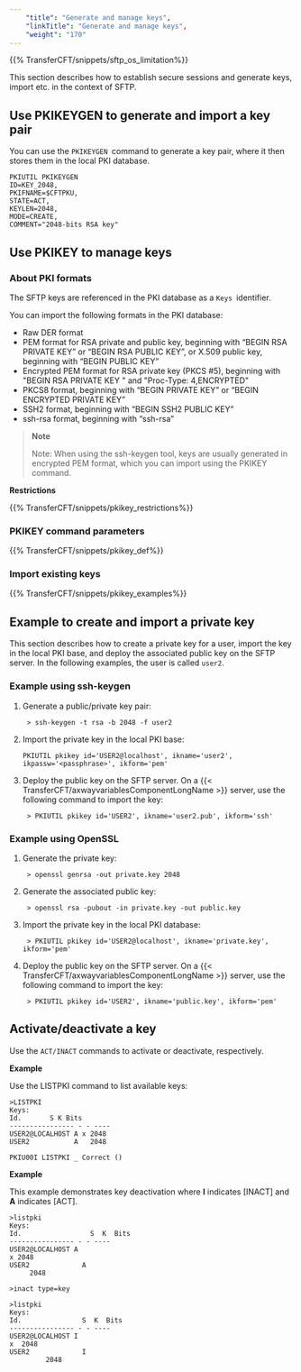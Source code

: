 ```yaml
---
    "title": "Generate and manage keys",
    "linkTitle": "Generate and manage keys",
    "weight": "170"
---
```

{{% TransferCFT/snippets/sftp_os_limitation%}}

This section describes how to establish secure sessions and generate keys, import etc. in the context of SFTP.

<span id="Use"></span>

Use PKIKEYGEN to generate and import a key pair
-----------------------------------------------

You can use the `PKIKEYGEN `command to generate a key pair, where it then stores them in the local PKI database.

```
PKIUTIL PKIKEYGEN
ID=KEY_2048,
PKIFNAME=$CFTPKU,
STATE=ACT,
KEYLEN=2048,
MODE=CREATE,
COMMENT="2048-bits RSA key"
```

Use PKIKEY to manage keys
-------------------------

### About PKI formats

The SFTP keys are referenced in the PKI database as a `Keys `identifier.

You can import the following formats in the PKI database:

- Raw DER format
- PEM format for RSA private and public key, beginning with “BEGIN RSA PRIVATE KEY” or “BEGIN RSA PUBLIC KEY”, or X.509 public key, beginning with “BEGIN PUBLIC KEY”
- Encrypted PEM format for RSA private key (PKCS \#5), beginning with "BEGIN RSA PRIVATE KEY " and "Proc-Type: 4,ENCRYPTED"
- PKCS8 format, beginning with “BEGIN PRIVATE KEY” or “BEGIN ENCRYPTED PRIVATE KEY”
- SSH2 format, beginning with “BEGIN SSH2 PUBLIC KEY”
- ssh-rsa format, beginning with “ssh-rsa”

> **Note**
>
> Note: When using the ssh-keygen tool, keys are usually generated in encrypted PEM format, which you can import using the PKIKEY command.

****Restrictions****

{{% TransferCFT/snippets/pkikey_restrictions%}}

### PKIKEY command parameters

{{% TransferCFT/snippets/pkikey_def%}}

### Import existing keys

{{% TransferCFT/snippets/pkikey_examples%}}

Example to create and import a private key
------------------------------------------

This section describes how to create a private key for a user, import the key in the local PKI base, and deploy the associated public key on the SFTP server. In the following examples, the user is called `user2`.

### Example using ssh-keygen

1. Generate a public/private key pair:  
    ```  
     > ssh-keygen -t rsa -b 2048 -f user2
    ```
1. Import the private key in the local PKI base:  
    ```
    PKIUTIL pkikey id='USER2@localhost', ikname='user2', ikpassw='<passphrase>', ikform='pem'
    ```
1. Deploy the public key on the SFTP server. On a {{< TransferCFT/axwayvariablesComponentLongName  >}} server, use the following command to import the key:  
    ```  
     > PKIUTIL pkikey id='USER2', ikname='user2.pub', ikform='ssh'
    ```

### Example using OpenSSL

1. Generate the private key:  
    ```  
     > openssl genrsa -out private.key 2048
    ```
1. Generate the associated public key:  
    ```  
     > openssl rsa -pubout -in private.key -out public.key
    ```
1. Import the private key in the local PKI database:  
    ```  
     > PKIUTIL pkikey id='USER2@localhost', ikname='private.key', ikform='pem'
    ```
1. Deploy the public key on the SFTP server. On a {{< TransferCFT/axwayvariablesComponentLongName  >}} server, use the following command to import the key:  
    ```  
     > PKIUTIL pkikey id='USER2', ikname='public.key', ikform='pem'
    ```

Activate/deactivate a key
-------------------------

Use the `ACT/INACT` commands to activate or deactivate, respectively.

****Example****

Use the LISTPKI command to list available keys:

```
>LISTPKI
Keys:
Id.       S K Bits
---------------- - - ----
USER2@LOCALHOST A x 2048
USER2           A   2048
 
PKIU00I LISTPKI _ Correct ()
```

****Example****

This example demonstrates key deactivation where **I** indicates [INACT] and **A** indicates [ACT].

```
>listpki
Keys:
Id.                 S  K  Bits
---------------- - - ----
USER2@LOCALHOST A
x 2048
USER2             A
     2048
 
>inact type=key
 
>listpki
Keys:
Id.               S  K  Bits
---------------- - - ----
USER2@LOCALHOST I
x  2048
USER2             I
         2048
```
